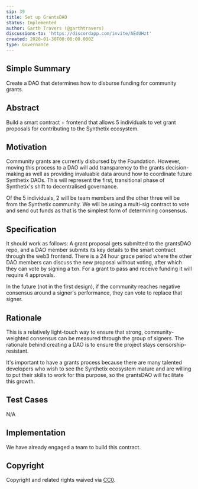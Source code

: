 ```yaml
---
sip: 39
title: Set up GrantsDAO
status: Implemented
author: Garth Travers (@garthtravers)
discussions-to: 'https://discordapp.com/invite/AEdUHzt'
created: 2020-01-30T00:00:00.000Z
type: Governance
---
```

## Simple Summary

Create a DAO that determines how to disburse funding for community grants. 

## Abstract

Build a smart contract + frontend that allows 5 individuals to vet grant proposals for contributing to the Synthetix ecosystem.

## Motivation

Community grants are currently disbursed by the Foundation. However, moving this process to a DAO will add transparency to the grants decision-making as well as providing invaluable data around how to coordinate future Synthetix DAOs. This will represent the first, transitional phase of Synthetix's shift to decentralised governance. 

Of the 5 individuals, 2 will be team members and the other three will be from the Synthetix community. We will be using a multi-sig contract to vote and send out funds as that is the simplest form of determining consensus. 

## Specification

It should work as follows:
A grant proposal gets submitted to the grantsDAO repo, and a DAO member submits its key details to the smart contract through the web3 frontend. There is a 24 hour grace period where the other DAO members can discuss the new proposal without voting, after which they can vote by signing a txn. For a grant to pass and receive funding it will require 4 approvals. 

In the future (not in the first design), if the community reaches negative consensus around a signer's performance, they can vote to replace that signer. 

## Rationale

This is a relatively light-touch way to ensure that strong, community-weighted consensus can be measured through the group of signers. The rationale behind creating a DAO is to ensure the project stays censorship-resistant. 

It's important to have a grants process because there are many talented developers who wish to see the Synthetix ecosystem mature and are willing to put their skills to work for this purpose, so the grantsDAO will facilitate this growth. 

## Test Cases

N/A

## Implementation

We have already engaged a team to build this contract. 

## Copyright

Copyright and related rights waived via [CC0](https://creativecommons.org/publicdomain/zero/1.0/).
